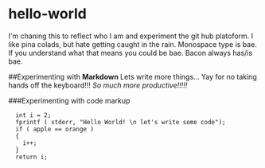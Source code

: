 # hello-world

I'm chaning this to reflect who I am and experiment the git hub platoform. 
I like pina colads, but hate getting caught in the rain. 
Monospace type is bae. If you understand what that means you could be bae. 
Bacon always has/is bae. 

##Experimenting with  **Markdown**
Lets write more things... Yay for no taking hands off the keyboard!!!
_So much more productive!!!!!_

###Experimenting with code markup
````C/C++
  int i = 2;
  fprintf ( stderr, "Hello World! \n let's write some code");
  if ( apple == orange )
  {
    i++;
  }
  return i;
````



